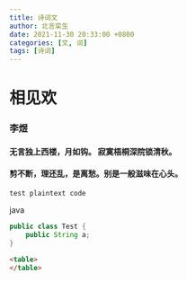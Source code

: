 ```yaml
---
title: 诗词文
author: 北言栾生
date: 2021-11-30 20:33:00 +0800
categories: [文, 词]
tags: [诗词]
---
```



# 相见欢

### 李煜

#### 无言独上西楼，月如钩。 寂寞梧桐深院锁清秋。

#### 剪不断，理还乱，是离愁。别是一般滋味在心头。

```
test plaintext code
```

java

```java
public class Test {
    public String a;
}
```

```html
<table>
</table>
```